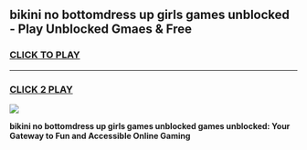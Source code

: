 
## bikini no bottomdress up girls games unblocked - Play Unblocked Gmaes & Free
<h3>
<a href="https://premium.freeplayer.one?title=bikini_no_bottomdress_up_girls_games_unblocked&ref=20F">CLICK TO PLAY</a></h3>
<hr>

<h3>
<a href="https://premium.freeplayer.one?title=bikini_no_bottomdress_up_girls_games_unblocked&ref=20F">CLICK 2 PLAY</a>
  
</h3>

<a href="https://premium.freeplayer.one?title=bikini_no_bottomdress_up_girls_games_unblocked&ref=20F/"><img src="https://clearcache.store/games.png"></a>


**bikini no bottomdress up girls games unblocked games unblocked: Your Gateway to Fun and Accessible Online Gaming**

